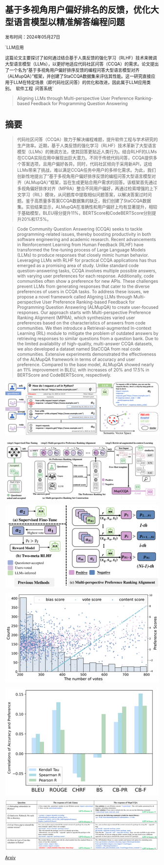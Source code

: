 # 基于多视角用户偏好排名的反馈，优化大型语言模型以精准解答编程问题

发布时间：2024年05月27日

`LLM应用

这篇论文主要探讨了如何通过结合基于人类反馈的强化学习（RLHF）技术来微调大型语言模型（LLMs），以更好地适应代码社区问答（CCQA）的需求。论文提出了一个名为“基于多视角用户偏好排序反馈的编程问答大型语言模型对齐（ALMupQA）”框架，并创建了StaCCQA数据集来评估其性能。这一研究直接应用于LLM在特定场景（即代码社区问答）的优化和改进，因此属于LLM应用类别。` `软件工程` `问答系统`

> Aligning LLMs through Multi-perspective User Preference Ranking-based Feedback for Programming Question Answering

# 摘要

> 代码社区问答（CCQA）致力于解决编程难题，提升软件工程与学术研究的生产效率。近期，基于人类反馈的强化学习（RLHF）技术革新了大型语言模型（LLMs）的微调方法，使其回答更贴近人类行为。结合RLHF的LLMs在CCQA实际应用中展现出巨大潜力。不同于传统代码问答，CCQA提供多个答案选项，且用户偏好各异。同时，代码社区倾向于采用新API，这给LLMs带来了挑战，难以满足CCQA任务中用户的多样化需求。为此，我们创新性地提出了“基于多视角用户偏好排序反馈的编程问答大型语言模型对齐（ALMupQA）”框架，旨在生成更贴合用户需求的回答。该框架首先通过多视角偏好排序对齐（MPRA）整合不同用户偏好，再通过检索增强的上下文学习（RIL）模块，从问题库中提取相似问题答案，以解决答案过时问题。鉴于高质量多答案CCQA数据集的缺乏，我们创建了StaCCQA数据集。实验结果显示，ALMupQA在准确性和用户偏好上均有显著提升，相较于基础模型，BLEU得分提升11%，BERTScore和CodeBERTScore分别提升20%和17.5%。

> Code Community Question Answering (CCQA) seeks to tackle programming-related issues, thereby boosting productivity in both software engineering and academic research. Recent advancements in Reinforcement Learning from Human Feedback (RLHF) have transformed the fine-tuning process of Large Language Models (LLMs) to produce responses that closely mimic human behavior. Leveraging LLMs with RLHF for practical CCQA applications has thus emerged as a promising area of study. Unlike standard code question-answering tasks, CCQA involves multiple possible answers, with varying user preferences for each response. Additionally, code communities often show a preference for new APIs. These challenges prevent LLMs from generating responses that cater to the diverse preferences of users in CCQA tasks. To address these issues, we propose a novel framework called Aligning LLMs through Multi-perspective User Preference Ranking-based Feedback for Programming Question Answering (ALMupQA) to create user-focused responses. Our approach starts with Multi-perspective Preference Ranking Alignment (MPRA), which synthesizes varied user preferences based on the characteristics of answers from code communities. We then introduce a Retrieval-augmented In-context Learning (RIL) module to mitigate the problem of outdated answers by retrieving responses to similar questions from a question bank. Due to the limited availability of high-quality, multi-answer CCQA datasets, we also developed a dataset named StaCCQA from real code communities. Extensive experiments demonstrated the effectiveness of the ALMupQA framework in terms of accuracy and user preference. Compared to the base model, ALMupQA showed nearly an 11% improvement in BLEU, with increases of 20% and 17.5% in BERTScore and CodeBERTScore, respectively.

![基于多视角用户偏好排名的反馈，优化大型语言模型以精准解答编程问题](../../../paper_images/2406.00037/x1.png)

![基于多视角用户偏好排名的反馈，优化大型语言模型以精准解答编程问题](../../../paper_images/2406.00037/x2.png)

![基于多视角用户偏好排名的反馈，优化大型语言模型以精准解答编程问题](../../../paper_images/2406.00037/x3.png)

![基于多视角用户偏好排名的反馈，优化大型语言模型以精准解答编程问题](../../../paper_images/2406.00037/x4.png)

![基于多视角用户偏好排名的反馈，优化大型语言模型以精准解答编程问题](../../../paper_images/2406.00037/x5.png)

![基于多视角用户偏好排名的反馈，优化大型语言模型以精准解答编程问题](../../../paper_images/2406.00037/x6.png)

[Arxiv](https://arxiv.org/abs/2406.00037)